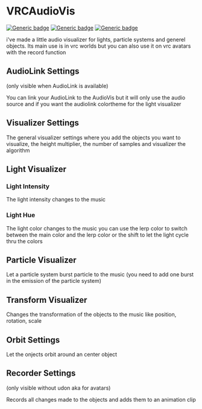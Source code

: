 # VRCAudioVis
[![Generic badge](https://img.shields.io/badge/Unity-2019.4.31f1-informational.svg)](https://unity3d.com/unity/whats-new/2019.4.31)
[![Generic badge](https://img.shields.io/badge/SDK-WorldSDK3-informational.svg)](https://vrchat.com/home/download)
[![Generic badge](https://img.shields.io/github/downloads/dragon99z/VRCAudioVis/total?label=Downloads)](https://github.com/dragon99z/VRCAudioVis/releases/latest)

i've made a little audio visualizer for lights, particle systems and generel objects. Its main use is in vrc worlds but you can also use it on vrc avatars with the record function


## AudioLink Settings
(only visible when AudioLink is available)

You can link your AudioLink to the AudioVis but it will only use the audio source
and if you want the audiolink colortheme for the light visualizer


## Visualizer Settings

The general visualizer settings where you add the objects you want to visualize, the height multiplier,
the number of samples and visualizer the algorithm 


## Light Visualizer

### Light Intensity

The light intensity changes to the music

### Light Hue

The light color changes to the music
you can use the lerp color to switch between the main color and the lerp color
or the shift to let the light cycle thru the colors


## Particle Visualizer

Let a particle system burst particle to the music
(you need to add one burst in the emission of the particle system)


## Transform Visualizer

Changes the transformation of the objects to the music like position, rotation, scale

## Orbit Settings

Let the onjects orbit around an center object


## Recorder Settings
(only visible without udon aka for avatars)

Records all changes made to the objects and adds them to an animation clip
